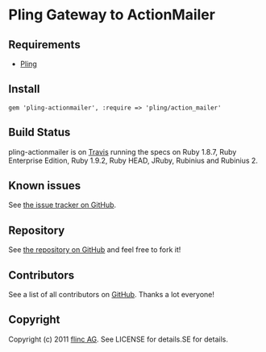 # Pling Gateway to ActionMailer

## Requirements

* [Pling](https://github.com/flinc/pling)

## Install

    gem 'pling-actionmailer', :require => 'pling/action_mailer'

## Build Status

pling-actionmailer is on [Travis](http://travis-ci.org/flinc/pling-actionmailer) running the specs on Ruby 1.8.7, Ruby Enterprise Edition, Ruby 1.9.2, Ruby HEAD, JRuby, Rubinius and Rubinius 2.


## Known issues

See [the issue tracker on GitHub](https://github.com/flinc/pling-actionmailer/issues).


## Repository

See [the repository on GitHub](https://github.com/flinc/pling-actionmailer) and feel free to fork it!


## Contributors

See a list of all contributors on [GitHub](https://github.com/flinc/pling-actionmailer/contributors). Thanks a lot everyone!


## Copyright

Copyright (c) 2011 [flinc AG](https://flinc.org/). See LICENSE for details.SE for details.